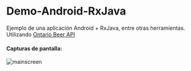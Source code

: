 # Demo-Android-RxJava
Ejemplo de una aplicación Android + RxJava, entre otras herramientas. Utilizando [Ontario Beer API](http://ontariobeerapi.ca/)

#### Capturas de pantalla:
![mainscreen](https://github.com/jatempa/Demo-Android-RxJava/blob/master/app/src/main/res/drawable/demo.png "Pantalla principal")

